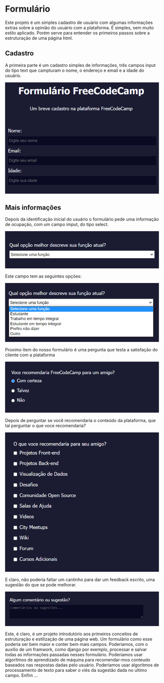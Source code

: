 # **Formulário**


Este projeto é um simples cadastro de usuário com algumas informações extras sobre a opinião do usuário com a plataforma. É simples, sem muito estilo aplicado. Porém serve para entender os primeiros passos sobre a estruturação de uma página html.


## Cadastro


A primeira parte é um cadastro simples de informações, três campos input do tipo text que campturam o nome, o endereço e email e a idade do usuário.


<center><img src="./img/img01.png"></center>


## Mais informações


Depois da identificação inicial do usuário o formulário pede uma informação de ocupação, com um campo imput, do tipo select.


<center><img src="./img/img02.png"></center>


Este campo tem as seguintes opções: 


<center><img src="./img/img03.png"></center>


Proximo item do nosso formulário é uma pergunta que testa a satisfação do cliente com a plataforma


<center><img src="./img/img04.png"></center>


Depois de perguntar se você recomendaria o conteúdo da plataforma, que tal perguntar o que voce recomendaria?


<center><img src="./img/img05.png"></center>


E claro, não poderia faltar um cantinho para dar um feedback escrito, uma sugestão do que se pode melhorar. 


<center><img src="./img/img06.png"></center>


Este, é claro, é um projeto introdutório aos primeiros conceitos de estruturação e estilização de uma página web. Um formulário como esse poderia ser bem maior e conter bem mais campos. Poderiamos, com o auxilio de um framwork, como django por exemplo, processar e salvar todas as informações passadas nesses formulário. Poderiamos usar algorítmos de aprendizado de máquina para recomendar-mos conteudo baseados nas respostas dadas pelo usuário. Poderiamos usar algoritmos de processamento de texto para saber o viés da sugestão dada no ultimo campo. Enfim ... 
